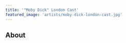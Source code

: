 ```yaml
---
title: '"Moby Dick" London Cast'
featured_image: 'artists/moby-dick-london-cast.jpg'
---
```


## About


